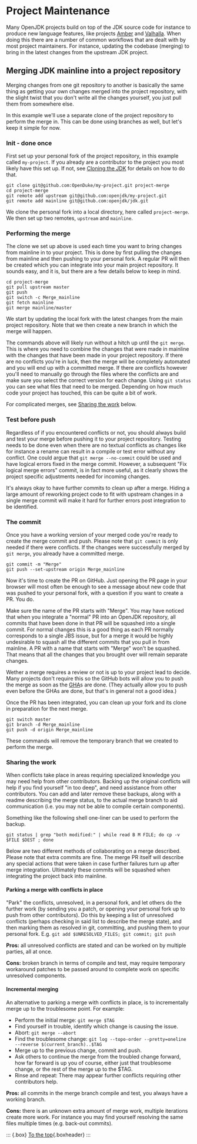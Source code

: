 # Project Maintenance

Many OpenJDK projects build on top of the JDK source code for instance to produce new language features, like projects [Amber](https://openjdk.org/projects/amber/) and [Valhalla](https://openjdk.org/projects/valhalla/). When doing this there are a number of common workflows that are dealt with by most project maintainers. For instance, updating the codebase (merging) to bring in the latest changes from the upstream JDK project.

## Merging JDK mainline into a project repository

Merging changes from one git repository to another is basically the same thing as getting your own changes merged into the project repository, with the slight twist that you don't write all the changes yourself, you just pull them from somewhere else.

In this example we'll use a separate clone of the project repository to perform the merge in. This can be done using branches as well, but let's keep it simple for now.

### Init - done once

First set up your personal fork of the project repository, in this example called `my-project`. If you already are a contributor to the project you most likely have this set up. If not, see [Cloning the JDK](#cloning-the-jdk) for details on how to do that.

~~~shell
git clone git@github.com:OpenDuke/my-project.git project-merge
cd project-merge
git remote add upstream git@github.com:openjdk/my-project.git
git remote add mainline git@github.com:openjdk/jdk.git
~~~

We clone the personal fork into a local directory, here called `project-merge`. We then set up two remotes, `upstream` and `mainline`.

### Performing the merge

The clone we set up above is used each time you want to bring changes from mainline in to your project. This is done by first pulling the changes from mainline and then pushing to your personal fork. A regular PR will then be created which you can integrate into your main project repository. It sounds easy, and it is, but there are a few details below to keep in mind.

~~~shell
cd project-merge
git pull upstream master
git push
git switch -c Merge_mainline
git fetch mainline
git merge mainline/master
~~~

We start by updating the local fork with the latest changes from the main project repository. Note that we then create a new branch in which the merge will happen.

The commands above will likely run without a hitch up until the `git merge`. This is where you need to combine the changes that were made in mainline with the changes that have been made in your project repository. If there are no conflicts you're in luck, then the merge will be completely automated and you will end up with a committed merge. If there are conflicts however you'll need to manually go through the files where the conflicts are and make sure you select the correct version for each change. Using `git status` you can see what files that need to be merged. Depending on how much code your project has touched, this can be quite a bit of work.

For complicated merges, see [Sharing the work](#sharing-the-work) below.

### Test before push

Regardless of if you encountered conflicts or not, you should always build and test your merge before pushing it to your project repository. Testing needs to be done even when there are no textual conflicts as changes like for instance a rename can result in a compile or test error without any conflict. One could argue that `git merge --no-commit` could be used and have logical errors fixed in the merge commit. However, a subsequent "Fix logical merge errors" commit, is in fact more useful, as it clearly shows the project specific adjustments needed for incoming changes.

It's always okay to have further commits to clean up after a merge. Hiding a large amount of reworking project code to fit with upstream changes in a single merge commit will make it hard for further errors post integration to be identified.

### The commit

Once you have a working version of your merged code you're ready to create the merge commit and push. Please note that `git commit` is only needed if there were conflicts. If the changes were successfully merged by `git merge`, you already have a committed merge.

~~~
git commit -m "Merge"
git push --set-upstream origin Merge_mainline
~~~

Now it's time to create the PR on GitHub. Just opening the PR page in your browser will most often be enough to see a message about new code that was pushed to your personal fork, with a question if you want to create a PR. You do.

Make sure the name of the PR starts with "Merge". You may have noticed that when you integrate a "normal" PR into an OpenJDK repository, all commits that have been done in that PR will be squashed into a single commit. For normal changes this is a good thing as each PR normally corresponds to a single JBS issue, but for a merge it would be highly undesirable to squash all the different commits that you pull in from mainline. A PR with a name that starts with "Merge" won't be squashed. That means that all the changes that you brought over will remain separate changes.

Wether a merge requires a review or not is up to your project lead to decide. Many projects don't require this so the GitHub bots will allow you to push the merge as soon as the [GHA](#github-actions)s are done. (They actually allow you to push even before the GHAs are done, but that's in general not a good idea.)

Once the PR has been integrated, you can clean up your fork and its clone in preparation for the next merge.

~~~
git switch master
git branch -d Merge_mainline
git push -d origin Merge_mainline
~~~

These commands will remove the temporary branch that we created to perform the merge.


### Sharing the work

When conflicts take place in areas requiring specialized knowledge you may need help from other contributors. Backing up the original conflicts will help if you find yourself "in too deep", and need assistance from other contributors. You can add and later remove these backups, along with a readme describing the merge status, to the actual merge branch to aid communication (i.e. you may not be able to compile certain components).

Something like the following shell one-liner can be used to perform the backup.

~~~shell
git status | grep "both modified:" | while read B M FILE; do cp -v $FILE $DEST ; done
~~~

Below are two different methods of collaborating on a merge described. Please note that extra commits are fine. The merge PR itself will describe any special actions that were taken in case further failures turn up after merge integration. Ultimately these commits will be squashed when integrating the project back into mainline.

#### Parking a merge with conflicts in place

"Park" the conflicts, unresolved, in a personal fork, and let others do the further work (by sending you a patch, or opening your personal fork up to push from other contributors). Do this by keeping a list of unresolved conflicts (perhaps checking in said list to describe the merge state), and then marking them as resolved in git, committing, and pushing them to your personal fork. E.g. `git add $UNRESOLVED_FILES; git commit; git push`

**Pros:** all unresolved conflicts are stated and can be worked on by multiple parties, all at once.

**Cons:** broken branch in terms of compile and test, may require temporary workaround patches to be passed around to complete work on specific unresolved components.

#### Incremental merging

An alternative to parking a merge with conflicts in place, is to incrementally merge up to the troublesome point. For example:

* Perform the initial merge: `git merge $TAG`
* Find yourself in trouble, identify which change is causing the issue.
* Abort: `git merge --abort`
* Find the troublesome change: `git log --topo-order --pretty=oneline --reverse $(current_branch)..$TAG`
* Merge up to the previous change, commit and push.
* Ask others to continue the merge from the troubled change forward, how far forward is up you of course, either just that troublesome change, or the rest of the merge up to the $TAG.
* Rinse and repeat: There may appear further conflicts requiring other contributors help.

**Pros:** all commits in the merge branch compile and test, you always have a working branch.

**Cons:** there is an unknown extra amount of merge work, multiple iterations create more work. For instance you may find yourself resolving the same files multiple times (e.g. back-out commits).

::: {.box}
[To the top](#){.boxheader}
:::
